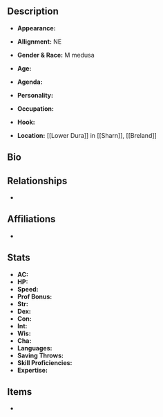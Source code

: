 ## Description
- **Appearance:** 

- **Allignment:** NE

- **Gender & Race:** M medusa

- **Age:** 

- **Agenda:** 

- **Personality:** 

- **Occupation:** 

- **Hook:** 

- **Location:** [[Lower Dura]] in [[Sharn]], [[Breland]]

## Bio


## Relationships
- 

## Affiliations
- 

## Stats
- **AC:** 
- **HP:** 
- **Speed:** 
- **Prof Bonus:** 
- **Str:** 
- **Dex:** 
- **Con:** 
- **Int:** 
- **Wis:** 
- **Cha:** 
- **Languages:** 
- **Saving Throws:** 
- **Skill Proficiencies:** 
- **Expertise:** 


## Items
- 
